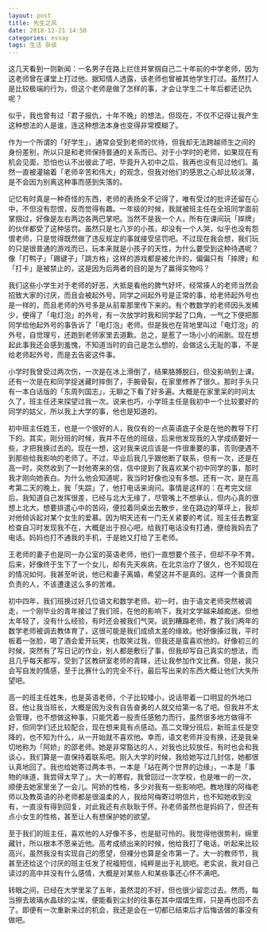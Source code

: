 ```yaml
---
layout: post
title: 先生之风
date: 2018-12-21 14:50
categories: essay
tags: 生活 杂谈
---
```


这几天看到一则新闻：一名男子在路上拦住并掌掴自己二十年前的中学老师，因为这老师曾在课堂上打过他。据知情人透露，该老师也曾被其他学生打过。虽然打人是比较极端的行为，但这个老师是做了怎样的事，才会让学生二十年后都还记仇呢？

似乎，我也曾有过「君子报仇，十年不晚」的想法，但现在，不仅不记得让我产生这种想法的人是谁，连这种想法本身也变得非常模糊了。

作为一个所谓的「好学生」，通常会受到老师的优待，但我却无法跨越师生之间的身份差别，所以只是和老师保持普通的关系而已。对于小学时的老师，如果现在有机会见面，恐怕也认不出彼此了吧，毕竟升入初中之后，我再也没有见过他们。虽然一直被灌输着「老师辛苦和伟大」的观念，但我对他们的感恩之心却比较淡薄，是不会因为别离这种事而感到失落的。

记忆有时真是一种奇怪的东西，老师的表扬全不记得了，唯有受过的批评还留在心中，不但没有怨恨，反而觉得有趣。一年级的时候，我就被班主任在全班同学面前掌掴过，好像是左右两边各两巴掌吧。当然不是我一个人，所有在课间玩「摔牌」的伙伴都受了这种惩罚。虽然只是七八岁的小孩，却没有一个人哭，似乎也没有怨恨老师，只是觉得既然做了违反规定的事就接受惩罚吧。不过现在我会想，我们玩的只是很普通的游戏而已，玩本来就是小孩子的天性，为什么要受到这种待遇呢？像「打鸭子」「踢键子」「跳方格」这样的游戏都是被允许的，偏偏只有「摔牌」和「打卡」是被禁止的，这是因为后两者的目的是为了赢得实物吗？

我们这些小学生对于老师的好恶，大抵是看他的脾气好坏，经常揍人的老师当然会招致大家的讨厌，而且会被起外号。同学之间起外号是正常的事，给老师起外号也是一样的，而且老师的外号多是从前辈那里传下来的。有个教数学的老师因头发稀少，便得了「电灯泡」的外号，有一次放学时我和同学起了口角，一气之下便把那同学给他起外号的事告诉了「电灯泡」老师。但是我也在背地里叫过「电灯泡」的外号，自觉理亏，还跑到老师家里去道歉。总之，是惹了一场小小的闹剧。现在想起此事我还会感到羞愧，不知道当时的自己是怎么想的，会做这么无耻的事，不是给老师起外号，而是去告密这件事。

小学时我曾受过两次伤，一次是在冰上滑倒了，结果胳膊脱臼，但没影响到上课。还有一次是在和同学捉迷藏时摔倒了，手腕骨裂，在家里修养了很久。那时手头只有一本白话版的「东周列国志」，无聊之下看了好多遍。大概是在家里呆的时间太久了，班主任还来探望过我一次。说来也巧，小学班主任是我初中一个比较要好的同学的姑父，所以我上大学的事，他也是知道的。

初中班主任姓王，也是一个很好的人，我仅有的一点英语底子全是在他的教导下打下的。其实，刚分班的时候，我并不在他的班级，后来他发现我的入学成绩要好一些，才把我换过去的。现在一想，这对我来说应该是一件很重要的事，否则便遇不到那些给我影响的老师了。不过，毕业后我几乎跟他断了联系，但有一次，还是在高一时，突然收到了一封他寄来的信，信中提到了我喜欢某个初中同学的事，那时我才刚向她表白。为什么他会知道呢，我当时好像也没有多想。还有一次，是在高考第二天的晚上，我「失踪」了，他打电话来询问。事情是这样的：在考完文综后，我知道自己发挥很差，已经与北大无缘了，尽管嘴上不想承认，但内心真的很想上北大。想要排遣心中的苦闷，便拉着同桌出去散步，坐在路边的草坪上，我却对他倾诉起对某个女生的爱慕。因为明天还有一门无关紧要的考试，班主任去教室检查自习时发现我不在，大概是出于担心吧，给我打电话没有打通，便给我妈去了电话。妈妈也打不通我的手机，于是她又打给了王老师。

王老师的妻子也是同一办公室的英语老师，他们一直想要个孩子，但却不孕不育。后来，好像终于生下了一个女儿，却有先天疾病，在北京治疗了很久，也不知现在的情况如何。我甚至听说，他已和妻子离婚，希望这并不是真的。这样一个善良而负责的人，不该遭逢这么多的苦难。

初中四年，我们班换过好几位语文和数学老师。初一时，由于语文老师突然被调走，一个刚毕业的青年接过了我们班，在他的影响下，我对文学越来越痴迷。但他太年轻了，没有什么经验，有时还会被我们气哭。说到糟蹋老师，教了我们两年的数学老师被调去教体育了，这很可能是我们成绩太差的缘故。他好像揍过我，平时板着一张脸，喝了酒会爱开玩笑，也取笑过我，但我还是蛮喜欢他的。好像初三的时候，突然有了写日记的作业，别人都是敷衍了事，但我却写自己真实的想法，而且几乎每天都写，受到了区教研室老师的青睐，还让我参加作文比赛。但是，我只会写自发的情感，至于比赛什么的完全不行，最后写出来的东西大概让他们大失所望吧。

高一的班主任姓朱，也是英语老师，个子比较矮小，说话带着一口明显的外地口音。他让我当班长，大概是因为没有自告奋勇的人就交给第一名了吧。但我并不太会管理，也不想做这种事，只能凭着一股责任感勉力而行，虽然很多地方做得不好，但同学们还比较配合，现在想来竟有点感动。高二文理分班后，新班主任是空降的，也不知为什么，从一开始就不喜欢他。幸而，语文老师并没有换，还是我亲切地称为「阿娇」的邵老师。她是非常豁达的人，对我也比较放任，有时也会和我谈心，我们算是一直保持着联系吧。刚入大学的时候，我给她写过几封信，她都很认真地回了。我也给她寄过两本书，一本是「站在两个世界的边缘」，一本是「事物的味道，我尝得太早了」。大一的寒假，我曾回过一次学校，也是唯一的一次，顺便去她家里坐了一会儿。阿娇的性格，多少对我有一些影响吧。教地理的阿梅老师以及教英语的孙老师都是很温柔的人，我给阿梅寄过明信片，也不知她收到没有，一直没有得到回复，对此我还有点耿耿于怀。孙老师虽然也是妈妈了，但还有点小女生的性格，甚至让人有想保护她的欲望。

至于我们的班主任，喜欢他的人好像不多，也是挺可怜的。我觉得他很势利，绵里藏针，所以根本不愿亲近他。高考成绩出来的时候，他给我打了电话，听起来比较高兴，虽然我没有实现自己的愿望，但裸分也算是全市第一了。大一的教师节，我甚至还给这个讨厌的班主任发了祝福短信，纯粹是出于礼貌吧。老实说，我对自己读过的高中并没有什么感情，大概是对某些人和某些事还心怀不满吧。

转眼之间，已经在大学里呆了五年，虽然混的不好，但也很少留恋过去。然而，每当擦去玻璃水晶球的尘埃，便能看到尘封的往事在其中熠熠生辉，只是再也回不去了。即便有一次重新来过的机会，我还是会在一切都已结束后才后悔该做的事没有做吧。